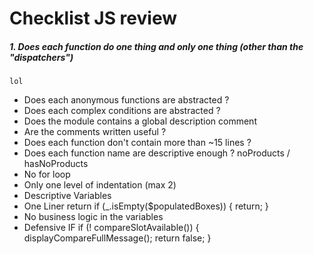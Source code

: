 # Checklist JS review

##### 1. Does each function do one thing and only one thing _(other than the "dispatchers")_

```
lol
```

- Does each anonymous functions are abstracted ?
- Does each complex conditions are abstracted ?
- Does the module contains a global description comment 
- Are the comments written useful ? 
- Does each function don't contain more than ~15 lines ?
- Does each function name are descriptive enough ?
    noProducts / hasNoProducts
- No for loop
- Only one level of indentation (max 2)
- Descriptive Variables
- One Liner return if (_.isEmpty($populatedBoxes)) { return; }
- No business logic in the variables
- Defensive IF     if (! compareSlotAvailable()) {
                displayCompareFullMessage();
                return false;
            }